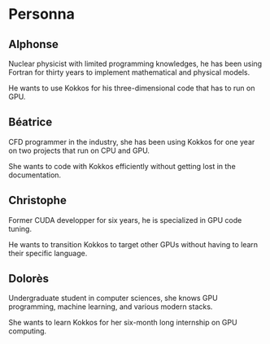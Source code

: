 # Personna

## Alphonse

Nuclear physicist with limited programming knowledges, he has been using Fortran for thirty years to implement mathematical and physical models.

He wants to use Kokkos for his three-dimensional code that has to run on GPU.

## Béatrice

CFD programmer in the industry, she has been using Kokkos for one year on two projects that run on CPU and GPU.

She wants to code with Kokkos efficiently without getting lost in the documentation.

## Christophe

Former CUDA developper for six years, he is specialized in GPU code tuning.

He wants to transition Kokkos to target other GPUs without having to learn their specific language.

## Dolorès

Undergraduate student in computer sciences, she knows GPU programming, machine learning, and various modern stacks.

She wants to learn Kokkos for her six-month long internship on GPU computing.
